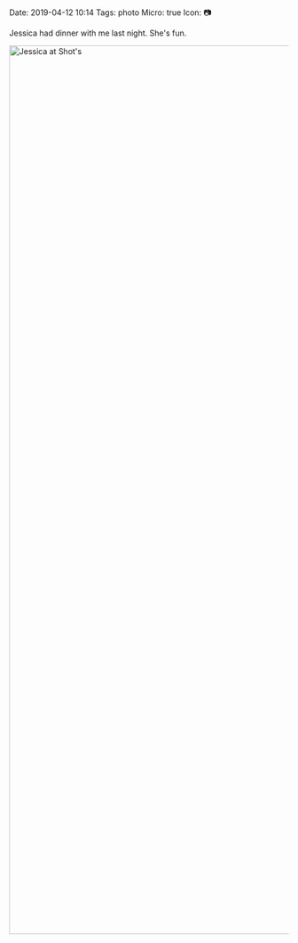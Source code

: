 Date: 2019-04-12 10:14
Tags: photo
Micro: true
Icon: 📷

Jessica had dinner with me last night. She's fun.

<a data-flickr-embed="true"  href="https://www.flickr.com/photos/jbaty/46868618844/in/dateposted/" title="Jessica at Shot&#x27;s"><img src="https://live.staticflickr.com/7880/46868618844_0ebdf74d04_h.jpg" width="1280" height="1600" alt="Jessica at Shot&#x27;s"></a><script async src="//embedr.flickr.com/assets/client-code.js" charset="utf-8"></script>
